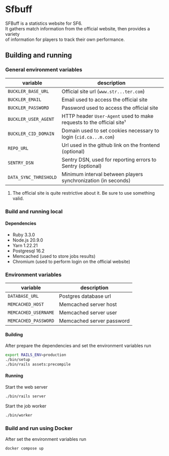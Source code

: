 # Sfbuff

SFBuff is a statistics website for SF6.  
It gathers match information from the official website, then provides a variety  
of information for players to track their own performance.

## Building and running

### General environment variables

| variable              | description                                                          |
| --------------------  | -------------------------------------------------------------------- |
| `BUCKLER_BASE_URL`    | Official site url (`www.str...ter.com`)                              |
| `BUCKLER_EMAIL`       | Email used to access the official site                               |
| `BUCKLER_PASSWORD`    | Password used to access the official site                            |
| `BUCKLER_USER_AGENT`  | HTTP header `User-Agent` used to make requests to the official site¹ |
| `BUCKLER_CID_DOMAIN`  | Domain used to set cookies necessary to login (`cid.ca...m.com`)     |
| `REPO_URL`            | Url used in the github link on the frontend (optional)               |
| `SENTRY_DSN`          | Sentry DSN, used for reporting errors to Sentry (optional)           |
| `DATA_SYNC_THRESHOLD` | Minimum interval between players synchronization (in seconds)        |

1. The official site is quite restrictive about it. Be sure to use something valid.

### Build and running local

#### Dependencies

- Ruby 3.3.0
- Node.js 20.9.0
- Yarn 1.22.21
- Postgresql 16.2
- Memcached (used to store jobs results)
- Chromium (used to perform login on the official website)

### Environment variables

| variable             | description                                                          |
| -------------------- | -------------------------------------------------------------------- |
| `DATABASE_URL`       | Postgres database url                                                |
| `MEMCACHED_HOST`     | Memcached server host                                                |
| `MEMCACHED_USERNAME` | Memcached server user                                                |
| `MEMCACHED_PASSWORD` | Memcached server password                                            |

#### Building

After prepare the dependencies and set the environment variables run

```bash
export RAILS_ENV=production
./bin/setup
./bin/rails assets:precompile
```

#### Running

Start the web server
```bash
./bin/rails server
```

Start the job worker
```bash
./bin/worker
```

### Build and run using Docker

After set the environment variables run

```bash
docker compose up
```
